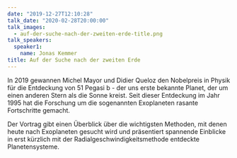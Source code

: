 ```yaml
---
date: "2019-12-27T12:10:28"
talk_date: "2020-02-28T20:00:00"
talk_images:
  - auf-der-suche-nach-der-zweiten-erde-title.png
talk_speakers:
  speaker1:
    name: Jonas Kemmer
title: Auf der Suche nach der zweiten Erde
---
```


In 2019 gewannen Michel Mayor und Didier Queloz den Nobelpreis in Physik für die Entdeckung von 51 Pegasi b - der uns erste bekannte Planet, der um einen anderen Stern als die Sonne kreist. Seit dieser Entdeckung im Jahr 1995 hat die Forschung um die sogenannten Exoplaneten rasante Fortschritte gemacht.

Der Vortrag gibt einen Überblick über die wichtigsten Methoden, mit denen heute nach Exoplaneten gesucht wird und präsentiert spannende Einblicke in erst kürzlich mit der Radialgeschwindigkeitsmethode entdeckte Planetensysteme.
